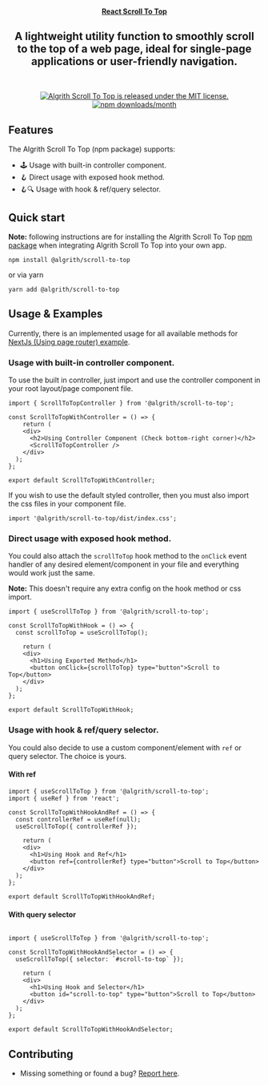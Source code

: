 <!-- <a href="https://scroll-to-top.com" target="_blank" rel="noopener">
  <picture>
    <source media="(prefers-color-scheme: dark)" alt="React Scroll To Top" srcset="https://excalidraw.nyc3.cdn.digitaloceanspaces.com/github/excalidraw_github_cover_2_dark.png" />
    <img alt="Excalidraw" src="https://excalidraw.nyc3.cdn.digitaloceanspaces.com/github/excalidraw_github_cover_2.png" />
  </picture>
</a> -->

<h4 align="center">
  <a href="#">React Scroll To Top</a>
</h4>

<div align="center">
  <h2>
    A lightweight utility function to smoothly scroll to the top of a web page, ideal for single-page applications or user-friendly navigation.
  </h2>
</div>

<br />
<p align="center">
  <a href="https://github.com/astongemmy/scroll-to-top/main/LICENSE">
    <img alt="Algrith Scroll To Top is released under the MIT license." src="https://img.shields.io/badge/license-MIT-blue.svg" />
  </a>
  <a href="https://www.npmjs.com/package/@algrith/scroll-to-top">
    <img alt="npm downloads/month" src="https://img.shields.io/npm/dm/@algrith/scroll-to-top" />
  </a>
</p>

## Features

The Algrith Scroll To Top (npm package) supports:

- 🕹️&nbsp;Usage with built-in controller component.
- 🪝&nbsp;Direct usage with exposed hook method.
- 🪝🔍&nbsp;Usage with hook & ref/query selector.

## Quick start

**Note:** following instructions are for installing the Algrith Scroll To Top [npm package](https://www.npmjs.com/package/@algrith/scroll-to-top) when integrating Algrith Scroll To Top into your own app.

```
npm install @algrith/scroll-to-top
```

or via yarn

```
yarn add @algrith/scroll-to-top
```

## Usage & Examples

Currently, there is an implemented usage for all available methods for [NextJs (Using page router) example](https://github.com/algrith/scroll-to-top/tree/main/examples/with-nextjs).

### Usage with built-in controller component.

To use the built in controller, just import and use the controller component in your root layout/page component file.

```
import { ScrollToTopController } from '@algrith/scroll-to-top';

const ScrollToTopWithController = () => {
	return (
    <div>
      <h2>Using Controller Component (Check bottom-right corner)</h2>
      <ScrollToTopController />
    </div>
  );
};

export default ScrollToTopWithController;
```

If you wish to use the default styled controller, then you must also import the css files in your component file.
```
import '@algrith/scroll-to-top/dist/index.css';
```

### Direct usage with exposed hook method.

You could also attach the `scrollToTop` hook method to the `onClick` event handler of any desired element/component in your file and everything would work just the same.

**Note:** This doesn't require any extra config on the hook method or css import.

```
import { useScrollToTop } from '@algrith/scroll-to-top';

const ScrollToTopWithHook = () => {
  const scrollToTop = useScrollToTop();

	return (
    <div>
      <h1>Using Exported Method</h1>
      <button onClick={scrollToTop} type="button">Scroll to Top</button>
    </div>
  );
};

export default ScrollToTopWithHook;
```

### Usage with hook & ref/query selector.

You could also decide to use a custom component/element with `ref` or query selector. The choice is yours.

####  With ref

```
import { useScrollToTop } from '@algrith/scroll-to-top';
import { useRef } from 'react';

const ScrollToTopWithHookAndRef = () => {
  const controllerRef = useRef(null);
  useScrollToTop({ controllerRef });

	return (
    <div>
      <h1>Using Hook and Ref</h1>
      <button ref={controllerRef} type="button">Scroll to Top</button>
    </div>
  );
};

export default ScrollToTopWithHookAndRef;
```

####  With query selector
```

import { useScrollToTop } from '@algrith/scroll-to-top';

const ScrollToTopWithHookAndSelector = () => {
  useScrollToTop({ selector: `#scroll-to-top` });

	return (
    <div>
      <h1>Using Hook and Selector</h1>
      <button id="scroll-to-top" type="button">Scroll to Top</button>
    </div>
  );
};

export default ScrollToTopWithHookAndSelector;
```

## Contributing

- Missing something or found a bug? [Report here](https://github.com/algrith/scroll-to-top/issues).